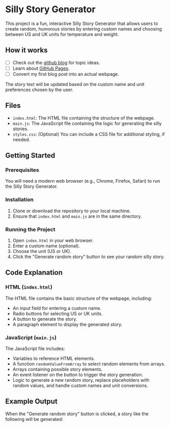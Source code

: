 # Silly Story Generator

This project is a fun, interactive Silly Story Generator that allows users to create random, humorous stories by entering custom names and choosing between US and UK units for temperature and weight.

## How it works

- [ ] Check out the [github blog](https://github.blog/) for topic ideas.
- [ ] Learn about [GitHub Pages](https://skills.github.com/#first-day-on-github).
- [ ] Convert my first blog post into an actual webpage.

The story text will be updated based on the custom name and unit preferences chosen by the user.

## Files

- `index.html`: The HTML file containing the structure of the webpage.
- `main.js`: The JavaScript file containing the logic for generating the silly stories.
- `styles.css`: (Optional) You can include a CSS file for additional styling, if needed.

## Getting Started

### Prerequisites

You will need a modern web browser (e.g., Chrome, Firefox, Safari) to run the Silly Story Generator.

### Installation

1. Clone or download the repository to your local machine.
2. Ensure that `index.html` and `main.js` are in the same directory.

### Running the Project

1. Open `index.html` in your web browser.
2. Enter a custom name (optional).
3. Choose the unit (US or UK).
4. Click the "Generate random story" button to see your random silly story.

## Code Explanation

### HTML (`index.html`)

The HTML file contains the basic structure of the webpage, including:

- An input field for entering a custom name.
- Radio buttons for selecting US or UK units.
- A button to generate the story.
- A paragraph element to display the generated story.

### JavaScript (`main.js`)

The JavaScript file includes:

- Variables to reference HTML elements.
- A function `randomValueFromArray` to select random elements from arrays.
- Arrays containing possible story elements.
- An event listener on the button to trigger the story generation.
- Logic to generate a new random story, replace placeholders with random values, and handle custom names and unit conversions.

## Example Output

When the "Generate random story" button is clicked, a story like the following will be generated:
